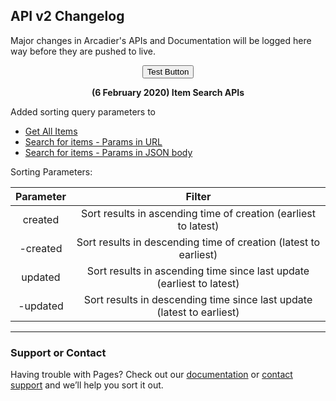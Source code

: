 ## API v2 Changelog

Major changes in Arcadier's APIs and Documentation will be logged here way before they are pushed to live. 
<div align="center">
  <button id="filter">Test Button</button>
  <script>console.log("Hi")</script>
</div>
<p align="center"><strong>(6 February 2020) Item Search APIs</strong></p>

Added sorting query parameters to 
* [Get All Items](https://apiv2.arcadier.com/?version=latest#c06e85df-93f9-446c-a9b2-426296185d0d)
* [Search for items - Params in URL](https://apiv2.arcadier.com/?version=latest#c6d3c581-2556-4cb0-a7f1-daed8733f9fd)
* [Search for items - Params in JSON body](https://apiv2.arcadier.com/?version=latest#61b718db-2d07-4af1-992d-520c0fe259c0)

Sorting Parameters:

|Parameter | Filter|
|:------------:|:-------------:|
|created | Sort results in ascending time of creation (earliest to latest)|
|-created | Sort results in descending time of creation (latest to earliest)|
|updated | Sort results in ascending time since last update (earliest to latest)|
|-updated | Sort results in descending time since last update (latest to earliest)|

---

### Support or Contact

Having trouble with Pages? Check out our [documentation](https://help.github.com/categories/github-pages-basics/) or [contact support](https://github.com/contact) and we’ll help you sort it out.
